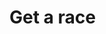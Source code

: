# Get a race

<api-endpoint openapi-path="./../openapi.yaml" endpoint="/api/races/{id}" method="GET">
</api-endpoint>